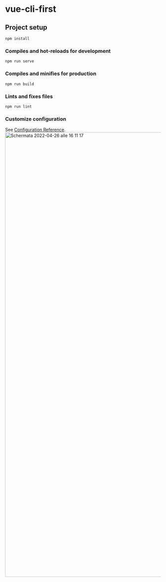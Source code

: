 # vue-cli-first

## Project setup
```
npm install
```

### Compiles and hot-reloads for development
```
npm run serve
```

### Compiles and minifies for production
```
npm run build
```

### Lints and fixes files
```
npm run lint
```

### Customize configuration
See [Configuration Reference](https://cli.vuejs.org/config/).
<img width="1440" alt="Schermata 2022-04-26 alle 16 11 17" src="https://user-images.githubusercontent.com/93378720/165319490-3c69e49c-622e-4bbd-9648-b7cd20e68272.png">
